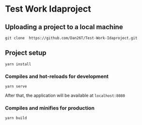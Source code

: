 # Test Work Idaproject

## Uploading a project to a local machine
```
git clone  https://github.com/Dan26T/Test-Work-Idaproject.git
```

## Project setup
```
yarn install
```

### Compiles and hot-reloads for development
```
yarn serve
```
After that, the application will be available at `
localhost:8080
`

### Compiles and minifies for production
```
yarn build
```

